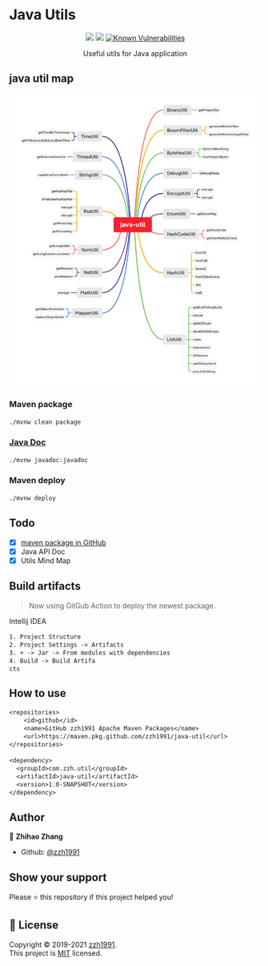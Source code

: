 # Java Utils

<p align="center">
    <p align="center">
        <img src="https://badges.toozhao.com/badges/01EH2FD8GAHEZ8V32MMS3TJ2GJ/green.svg" />
        <a href="https://github.com/zzh1991/Java-Util/blob/master/LICENSE"><img src="https://img.shields.io/github/license/zzh1991/Java-Util.svg"></a>
        <a href="https://snyk.io//test/github/zzh1991/Java-Util?targetFile=pom.xml"><img src="https://snyk.io//test/github/zzh1991/Java-Util/badge.svg?targetFile=pom.xml" alt="Known Vulnerabilities" data-canonical-src="https://snyk.io//test/github/zzh1991/Java-Util?targetFile=pom.xml" style="max-width:100%;"></a>
    </p>
    <p align="center">
        Useful utils for Java application<br>
    </p>
</p>

## java util map

![java-util](java-util.png)

### Maven package

```bash
./mvnw clean package
```

### [Java Doc](https://blog.zzhpro.com/Java-Util/)

```bash
./mvnw javadoc:javadoc
```

### Maven deploy

```bash
./mvnw deploy
```

## Todo

- [x] [maven package in GitHub](https://github.com/zzh1991/Java-Util/packages/)
- [x] Java API Doc
- [x] Utils Mind Map

## Build artifacts

> Now using GitGub Action to deploy the newest package.

Intellij IDEA
```
1. Project Structure
2. Project Settings -> Artifacts
3. + -> Jar -> From modules with dependencies
4. Build -> Build Artifa
cts
```

## How to use

```
<repositories>
    <id>github</id>
    <name>GitHub zzh1991 Apache Maven Packages</name>
    <url>https://maven.pkg.github.com/zzh1991/java-util</url>
</repositories>

<dependency>
  <groupId>com.zzh.util</groupId>
  <artifactId>java-util</artifactId>
  <version>1.0-SNAPSHOT</version>
</dependency>
```

## Author

👤 **Zhihao Zhang**

- Github: [@zzh1991](https://github.com/zzh1991)

## Show your support

Please ⭐️ this repository if this project helped you!

## 📝 License

Copyright © 2019-2021 [zzh1991](https://github.com/zzh1991).<br />
This project is [MIT](https://github.com/zzh1991/Java-Util/blob/master/LICENSE) licensed.
